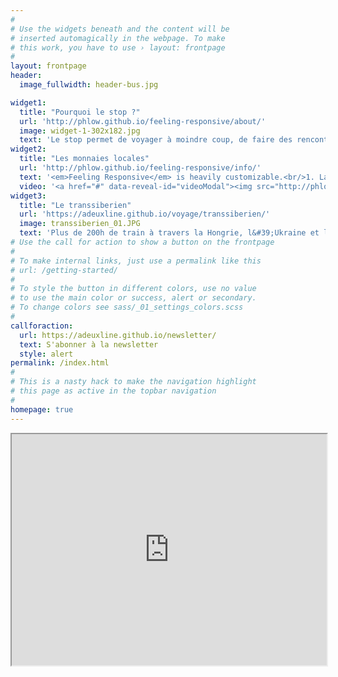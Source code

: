 ```yaml
---
#
# Use the widgets beneath and the content will be
# inserted automagically in the webpage. To make
# this work, you have to use › layout: frontpage
#
layout: frontpage
header:
  image_fullwidth: header-bus.jpg

widget1:
  title: "Pourquoi le stop ?"
  url: 'http://phlow.github.io/feeling-responsive/about/'
  image: widget-1-302x182.jpg
  text: 'Le stop permet de voyager à moindre coup, de faire des rencontres et de découvrir de la culture locale plus facilement.'
widget2:
  title: "Les monnaies locales"
  url: 'http://phlow.github.io/feeling-responsive/info/'
  text: '<em>Feeling Responsive</em> is heavily customizable.<br/>1. Language-Support :)<br/>2. Optimized for speed and it&#39;s responsive.<br/>3. Built on <a href="http://foundation.zurb.com/">Foundation Framework</a>.<br/>4. Seven different Headers.<br/>5. Customizable navigation, footer,...'
  video: '<a href="#" data-reveal-id="videoModal"><img src="http://phlow.github.io/feeling-responsive/images/start-video-feeling-responsive-302x182.jpg" width="302" height="182" alt=""/></a>'
widget3:
  title: "Le transsiberien"
  url: 'https://adeuxline.github.io/voyage/transsiberien/'
  image: transsiberien_01.JPG
  text: 'Plus de 200h de train à travers la Hongrie, l&#39;Ukraine et la Russie... Un long voyage !'
# Use the call for action to show a button on the frontpage
#
# To make internal links, just use a permalink like this
# url: /getting-started/
#
# To style the button in different colors, use no value
# to use the main color or success, alert or secondary.
# To change colors see sass/_01_settings_colors.scss
#
callforaction:
  url: https://adeuxline.github.io/newsletter/
  text: S'abonner à la newsletter
  style: alert
permalink: /index.html
#
# This is a nasty hack to make the navigation highlight
# this page as active in the topbar navigation
#
homepage: true
---
```


<iframe src="https://www.google.com/maps/d/embed?mid=1YQP7yRmnUaHvffX7bDnXEreLCLY" width="100%" height="370"></iframe>
